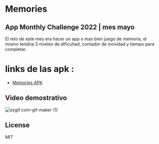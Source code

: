 # Memories

##  App Monthly Challenge 2022 | mes mayo

El reto de este mes era hacer un app o mas bien juego de memoria, el mismo tendria 3 niveles de dificultad, contador de movidad y tiempo para completar.

# links de las apk :
* [Memories APK](https://mega.nz/folder/Z4NkCI5b#H6wZJh1X8c1w7fbt_woYGQ)

 ## Video demostrativo
![ezgif com-gif-maker (1)](https://user-images.githubusercontent.com/20806101/170891969-edfbad74-3c13-449a-9cfe-9005e8c6b3cc.gif)

## License

MIT
